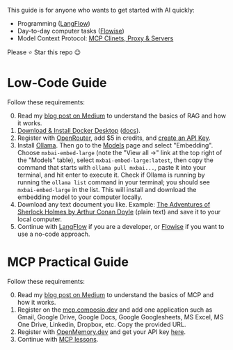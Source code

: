 This guide is for anyone who wants to get started with AI quickly:
- Programming ([LangFlow](langflow/))
- Day-to-day computer tasks ([Flowise](flowise-app/))
- Model Context Protocol: [MCP Clinets, Proxy & Servers](mcp/)

Please ⭐️ Star this repo 😉

# Low-Code Guide
Follow these requirements:

0. Read my [blog post on Medium](https://medium.com/@qdrddr/1a3393e0c3c9) to understand the basics of RAG and how it works.
1. [Download & Install Docker Desktop](https://www.docker.com/products/docker-desktop/) ([docs](https://docs.docker.com/get-started/get-docker/)).
2. Register with [OpenRouter](https://openrouter.ai/settings/credits), add $5 in credits, and [create an API Key](https://openrouter.ai/settings/keys).
3. Install [Ollama](https://ollama.com/download). Then go to the [Models](https://ollama.com/search) page and select "Embedding". Choose `mxbai-embed-large` (note the "View all →" link at the top right of the "Models" table), select `mxbai-embed-large:latest`, then copy the command that starts with `ollama pull mxbai...`, paste it into your terminal, and hit enter to execute it. Check if Ollama is running by running the `ollama list` command in your terminal; you should see `mxbai-embed-large` in the list. This will install and download the embedding model to your computer locally.
4. Download any text document you like. Example: [The Adventures of Sherlock Holmes by Arthur Conan Doyle](pg1661.txt) (plain text) and save it to your local computer.
5. Continue with [LangFlow](langflow/) if you are a developer, or [Flowise](flowise-app/) if you want to use a no-code approach.


# MCP Practical Guide
Follow these requirements:

0. Read my [blog post on Medium](https://medium.com/@qdrddr/0c02f3915867) to understand the basics of MCP and how it works.
1. Register on the [mcp.composio.dev](https://mcp.composio.dev/dashboard) and add one application such as Gmail, Google Drive, Google Docs, Google Googlesheets, MS Excel, MS One Drive, Linkedin, Dropbox, etc. Copy the provided URL.
2. Register with [OpenMemory.dev](https://openmemory.dev/) and get your API key [here](https://app.openmemory.dev/dashboard).
3. Continue with [MCP lessons](mcp/).